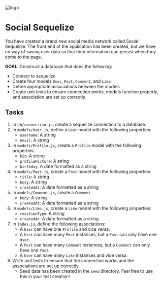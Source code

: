 ![logo](https://user-images.githubusercontent.com/44912347/202296600-c5f247d6-9616-49db-88f0-38433429d781.jpg)

# Social Sequelize

You have created a brand new social media network called Social Sequelize. The front end of the application has been created, but we have no way of saving user data so that their information can persist when they come to the page.

**GOAL**: Construct a database that does the following:

- Connect to sequelize
- Create four models `User`, `Post`, `Comment`, and `Like`
- Define appropriate associations between the models
- Create unit tests to ensure connection works, models function properly, and association are set up correctly.

## Tasks

1. In `db/connection.js`, create a sequelize connection to a database.
2. In `models/User.js`, define a `User` model with the following properties:
   - `username`: A string
   - `email`: A string
3. In `models/Profile.js`, create a `Profile` model with the following properties:
   - `bio`: A string
   - `profilePicture`: A string
   - `birthday`: A date formatted as a string
4. In `models/Post.js`, create a `Post` model with the following properties:
   - `title`: A string
   - `body`: A string
   - `createdAt`: A date formatted as a string
5. In `models/Comment.js`, create a `Comment`
   - `body`: A string
   - `createdAt`: A date formatted as a string
6. In `models/Like.js`, create a `Like` model with the following properties:
   - `reactionType`: A string
   - `createdAt`: A date formatted as a string
7. In `index.js`, define the following associations:
   - A `User` can have one `Profile` and vice versa.
   - A `User` can have many `Post` instances, but a `Post` can only have one `User`.
   - A `Post` can have many `Comment` instances, but a `Comment` can only have one `Post`.
   - A `User` can have many `Like` instances and vice versa.
8. Write unit tests to ensure that the connection works and the associations are set up correctly.
   - Seed data has been created in the `seed` directory. Feel free to use this in your test creation!
